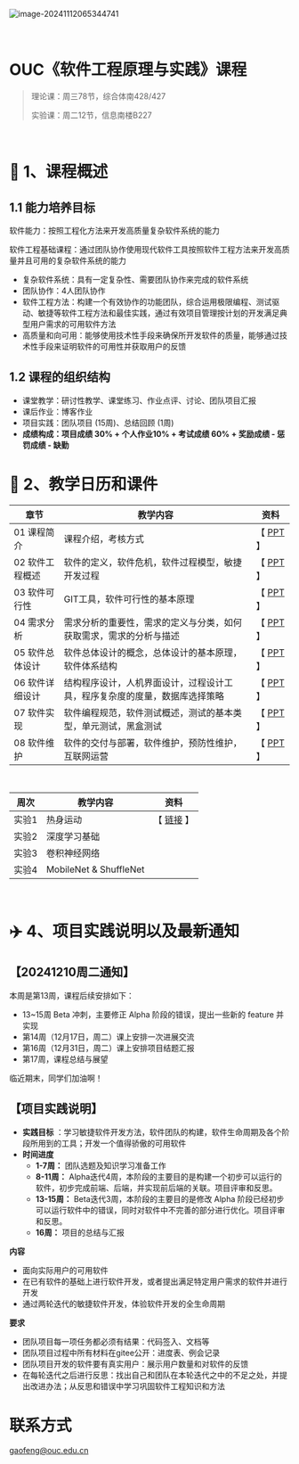 ![image-20241112065344741](https://gaopursuit.oss-cn-beijing.aliyuncs.com/img/2024/image-20241112065344741.png)

<br>

#  OUC《软件工程原理与实践》课程

> 理论课：周三78节，综合体南428/427
>
> 实验课：周二12节，信息南楼B227

<br>

#  🎉 1、课程概述

## 1.1 能力培养目标

软件能力：按照工程化方法来开发高质量复杂软件系统的能力

软件工程基础课程：通过团队协作使用现代软件工具按照软件工程方法来开发高质量并且可用的复杂软件系统的能力

- 复杂软件系统：具有一定复杂性、需要团队协作来完成的软件系统
- 团队协作：4人团队协作
- 软件工程方法：构建一个有效协作的功能团队，综合运用极限编程、测试驱动、敏捷等软件工程方法和最佳实践，通过有效项目管理按计划的开发满足典型用户需求的可用软件方法
- 高质量和向可用：能够使用技术性手段来确保所开发软件的质量，能够通过技术性手段来证明软件的可用性并获取用户的反馈

## 1.2 课程的组织结构

- 课堂教学：研讨性教学、课堂练习、作业点评、讨论、团队项目汇报
- 课后作业：博客作业
- 项目实践：团队项目 (15周)、总结回顾 (1周)
- **成绩构成：项目成绩 30% + 个人作业10% + 考试成绩 60% + 奖励成绩 - 惩罚成绩 - 缺勤**
  <br>

# 🎯 2、教学日历和课件

| 章节            | 教学内容                                                     | 资料          |
| --------------- | ------------------------------------------------------------ | ------------- |
| 01 课程简介     | 课程介绍，考核方式                                           | 【 [PPT]() 】 |
| 02 软件工程概述 | 软件的定义，软件危机，软件过程模型，敏捷开发过程             | 【 [PPT]() 】 |
| 03 软件可行性   | GIT工具，软件可行性的基本原理                                | 【 [PPT]() 】 |
| 04 需求分析     | 需求分析的重要性，需求的定义与分类，如何获取需求，需求的分析与描述 | 【 [PPT]() 】 |
| 05 软件总体设计 | 软件总体设计的概念，总体设计的基本原理，软件体系结构         | 【 [PPT]() 】 |
| 06 软件详细设计 | 结构程序设计，人机界面设计，过程设计工具，程序复杂度的度量，数据库选择策略 | 【 [PPT]() 】 |
| 07 软件实现     | 软件编程规范，软件测试概述，测试的基本类型，单元测试，黑盒测试 | 【 [PPT]() 】 |
| 08 软件维护     | 软件的交付与部署，软件维护，预防性维护，互联网运营           | 【 [PPT]() 】 |


<br>

| 周次   | 教学内容                   | 资料                                                         |
| ------ | -------------------------- | ------------------------------------------------------------ |
| 实验1  | 热身运动                   |  【 [链接](https://oucai.club/classes/se/lab01) 】|
| 实验2  | 深度学习基础               |  |
| 实验3  | 卷积神经网络               |  |
| 实验4  | MobileNet & ShuffleNet     |  |


<br>



# ✈️ 4、项目实践说明以及最新通知

## 【20241210周二通知】

本周是第13周，课程后续安排如下：

- 13~15周 Beta 冲刺，主要修正 Alpha 阶段的错误，提出一些新的 feature 并实现
- 第14周（12月17日，周二）课上安排一次进展交流
- 第16周（12月31日，周二）课上安排项目结题汇报
- 第17周，课程总结与展望

临近期末，同学们加油啊！

## 【项目实践说明】

- **实践目标** ：学习敏捷软件开发方法，软件团队的构建，软件生命周期及各个阶段所用到的工具；开发一个值得骄傲的可用软件
- **时间进度**
  - **1-7周：** 团队选题及知识学习准备工作
  - **8-11周：** Alpha迭代4周，本阶段的主要目的是构建一个初步可以运行的软件，初步完成前端、后端，并实现前后端的关联。项目评审和反思。
  - **13-15周：** Beta迭代3周，本阶段的主要目的是修改 Alpha 阶段已经初步可以运行软件中的错误，同时对软件中不完善的部分进行优化。项目评审和反思。
  - **16周：** 项目的总结与汇报

**内容**

- 面向实际用户的可用软件
- 在已有软件的基础上进行软件开发，或者提出满足特定用户需求的软件并进行开发
- 通过两轮迭代的敏捷软件开发，体验软件开发的全生命周期

**要求**

- 团队项目每一项任务都必须有结果：代码签入、文档等
- 团队项目过程中所有材料在gitee公开：进度表、例会记录
- 团队项目开发的软件要有真实用户：展示用户数量和对软件的反馈
- 在每轮迭代之后进行反思：找出自己和团队在本轮迭代之中的不足之处，并提出改进办法；从反思和错误中学习巩固软件工程知识和方法







# 联系方式

gaofeng@ouc.edu.cn



